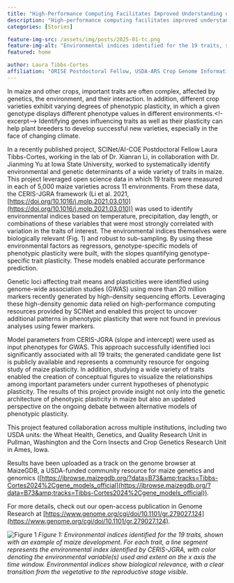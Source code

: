 ```yaml
---
title: "High-Performance Computing Facilitates Improved Understanding of Phenotypic Plasticity in Maize"
description: "High-performance computing facilitates improved understanding of phenotypic plasticity in maize"
categories: [Stories]

feature-img-src: /assets/img/posts/2025-01-tc.png
feature-img-alt: "Environmental indices identified for the 19 traits, shown with an example of maize development. For each trait, a line segment represents the environmental index identified by CERIS-JGRA, with color denoting the environmental variable(s) used and extent on the x axis the time window. Environmental indices show biological relevance, with a clear transition from the vegetative to the reproductive stage visible."
featured: home

author: Laura Tibbs-Cortes
affiliation: "ORISE Postdoctoral Fellow, USDA-ARS Crop Genome Informatics Laboratory, Ames, IA"
---
```


In maize and other crops, important traits are often complex, affected by genetics, the environment, and their interaction. In addition, different crop varieties exhibit varying degrees of phenotypic plasticity, in which a given genotype displays different phenotype values in different environments.<!-excerpt--> Identifying genes influencing traits as well as their plasticity can help plant breeders to develop successful new varieties, especially in the face of changing climate.

In a recently published project, SCINet/AI-COE Postdoctoral Fellow Laura Tibbs-Cortes, working in the lab of Dr. Xianran Li, in collaboration with Dr. Jianming Yu at Iowa State University, worked to systematically identify environmental and genetic determinants of a wide variety of traits in maize. This project leveraged open science data in which 19 traits were measured in each of 5,000 maize varieties across 11 environments. From these data, the CERIS-JGRA framework (Li et al. 2021, [https://doi.org/10.1016/j.molp.2021.03.010](https://doi.org/10.1016/j.molp.2021.03.010)) was used to identify environmental indices based on temperature, precipitation, day length, or combinations of these variables that were most strongly correlated with variation in the traits of interest. The environmental indices themselves were biologically relevant (Fig. 1) and robust to sub-sampling. By using these environmental factors as regressors, genotype-specific models of phenotypic plasticity were built, with the slopes quantifying genotype-specific trait plasticity. These models enabled accurate performance prediction.

Genetic loci affecting trait means and plasticities were identified using genome-wide association studies (GWAS) using more than 20 million markers recently generated by high-density sequencing efforts. Leveraging these high-density genomic data relied on high-performance computing resources provided by SCINet and enabled this project to uncover additional patterns in phenotypic plasticity that were not found in previous analyses using fewer markers.

Model parameters from CERIS-JGRA (slope and intercept) were used as input phenotypes for GWAS. This approach successfully identified loci significantly associated with all 19 traits; the generated candidate gene list is publicly available and represents a community resource for ongoing study of maize plasticity. In addition, studying a wide variety of traits enabled the creation of conceptual figures to visualize the relationships among important parameters under current hypotheses of phenotypic plasticity. The results of this project provide insight not only into the genetic architecture of phenotypic plasticity in maize but also an updated perspective on the ongoing debate between alternative models of phenotypic plasticity.

This project featured collaboration across multiple institutions, including two USDA units: the Wheat Health, Genetics, and Quality Research Unit in Pullman, Washington and the Corn Insects and Crop Genetics Research Unit in Ames, Iowa.  

Results have been uploaded as a track on the genome browser at MaizeGDB, a USDA-funded community resource for maize genetics and genomics ([https://jbrowse.maizegdb.org/?data=B73&amp;tracks=Tibbs-Cortes2024%2Cgene_models_official](https://jbrowse.maizegdb.org/?data=B73&amp;tracks=Tibbs-Cortes2024%2Cgene_models_official)).

For more details, check out our open-access publication in Genome Research at [https://www.genome.org/cgi/doi/10.1101/gr.279027.124](https://www.genome.org/cgi/doi/10.1101/gr.279027.124).
 
![Figure 1](/assets/img/posts/2025-01-tc.png)
*Figure 1: Environmental indices identified for the 19 traits, shown with an example of maize development. For each trait, a line segment represents the environmental index identified by CERIS-JGRA, with color denoting the environmental variable(s) used and extent on the x axis the time window. Environmental indices show biological relevance, with a clear transition from the vegetative to the reproductive stage visible.*
